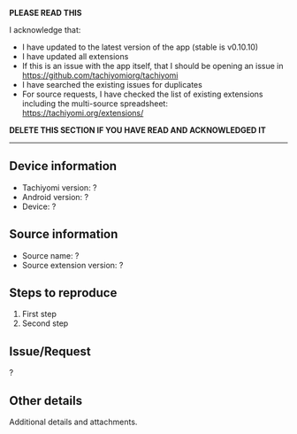 **PLEASE READ THIS**

I acknowledge that:

- I have updated to the latest version of the app (stable is v0.10.10)
- I have updated all extensions
- If this is an issue with the app itself, that I should be opening an issue in https://github.com/tachiyomiorg/tachiyomi
- I have searched the existing issues for duplicates
- For source requests, I have checked the list of existing extensions including the multi-source spreadsheet: https://tachiyomi.org/extensions/

**DELETE THIS SECTION IF YOU HAVE READ AND ACKNOWLEDGED IT**

---

## Device information
* Tachiyomi version: ?
* Android version: ?
* Device: ?

## Source information
* Source name: ?
* Source extension version: ?

## Steps to reproduce
1. First step
2. Second step

## Issue/Request
?

## Other details
Additional details and attachments.
